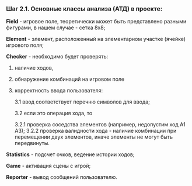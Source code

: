 ### Шаг 2.1. Основные классы анализа (АТД) в проекте:

**Field** - игровое поле, теоретически может быть представлено разными фигурами, в нашем случае - сетка 8x8;

**Element** - элемент, расположенный на элементарном участке (ячейке) игрового поля;

**Checker** - необходимо будет проверять: 
1. наличие ходов, 
2. обнаружение комбинаций на игровом поле
3. корректность ввода пользователя:

	3.1 ввод соответствует перечню символов для ввода;
	
	3.2 если это операция хода, то
	
	3.2.1 проверка соседства элементов (например, недопустим ход А1 А3);
	3.2.2 проверка валидности хода - наличие комбинации при перемещении двух элементов, иначе элементы не могут быть передвинуты.

**Statistics** - подсчет очков, ведение истории ходов;

**Game** - активация сцены с игрой;

**Reporter** - вывод сообщений пользователю.